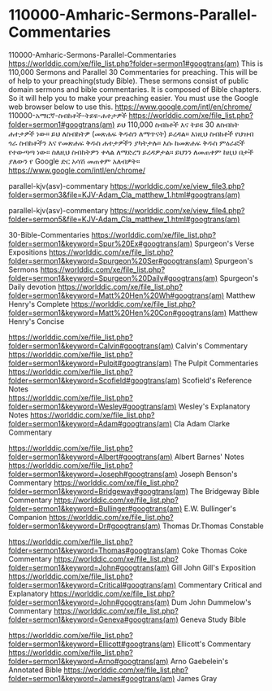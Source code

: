 # 110000-Amharic-Sermons-Parallel-Commentaries
110000-Amharic-Sermons-Parallel-Commentaries  https://worlddic.com/xe/file_list.php?folder=sermon1#googtrans(am)  This is 110,000 Sermons and Parallel 30 Commentaries for preaching. This will be of help to your preaching(study Bible).  These sermons consist of public domain sermons and bible commentaries. It is composed of Bible chapters.  So it will help you to make your preaching easier. You must use the Google web browser below to use this. https://www.google.com/intl/en/chrome/  110000-አማርኛ-ስብከቶች-ትይዩ-ሐተታዎች https://worlddic.com/xe/file_list.php?folder=sermon1#googtrans(am) ይህ 110,000 ስብከቶች እና ትይዩ 30 ለስብከት ሐተታዎች ነው። ይህ ለስብከትዎ (መጽሐፍ ቅዱስን ለማጥናት) ይረዳል። እነዚህ ስብከቶች የህዝብ ጎራ ስብከቶችን እና የመጽሐፍ ቅዱስ ሐተታዎችን ያካትታሉ። እሱ ከመጽሐፍ ቅዱስ ምዕራፎች የተውጣጣ ነው። ስለዚህ ስብከትዎን ቀላል ለማድረግ ይረዳዎታል። ይህንን ለመጠቀም ከዚህ በታች ያለውን የ Google ድር አሳሽ መጠቀም አለብዎት። https://www.google.com/intl/en/chrome/


parallel-kjv(asv)-commentary
https://worlddic.com/xe/view_file3.php?folder=sermon3&file=KJV-Adam_Cla_matthew_1.html#googtrans(am) 

parallel-kjv(asv)-commentary
https://worlddic.com/xe/view_file4.php?folder=sermon5&file=KJV-Adam_Cla_matthew_1.html#googtrans(am)

30-Bible-Commentaries
 https://worlddic.com/xe/file_list.php?folder=sermon1&keyword=Spur%20Ex#googtrans(am) Spurgeon's Verse Expositions 
 https://worlddic.com/xe/file_list.php?folder=sermon1&keyword=Spurgeon%20Ser#googtrans(am) Spurgeon's Sermons 
 https://worlddic.com/xe/file_list.php?folder=sermon1&keyword=Spurgeon%20Daily#googtrans(am) Spurgeon's Daily devotion 
 https://worlddic.com/xe/file_list.php?folder=sermon1&keyword=Matt%20Hen%20Wh#googtrans(am) Matthew Henry's Complete 
 https://worlddic.com/xe/file_list.php?folder=sermon1&keyword=Matt%20Hen%20Con#googtrans(am) Matthew Henry's Concise 

 https://worlddic.com/xe/file_list.php?folder=sermon1&keyword=Calvin#googtrans(am) Calvin's Commentary  
 https://worlddic.com/xe/file_list.php?folder=sermon1&keyword=Pulpit#googtrans(am) The Pulpit Commentaries 
 https://worlddic.com/xe/file_list.php?folder=sermon1&keyword=Scofield#googtrans(am) Scofield's Reference Notes  
 https://worlddic.com/xe/file_list.php?folder=sermon1&keyword=Wesley#googtrans(am) Wesley's Explanatory Notes 
 https://worlddic.com/xe/file_list.php?folder=sermon1&keyword=Adam#googtrans(am) Cla Adam Clarke Commentary 

 https://worlddic.com/xe/file_list.php?folder=sermon1&keyword=Albert#googtrans(am) Albert Barnes' Notes 
 https://worlddic.com/xe/file_list.php?folder=sermon1&keyword=Joseph#googtrans(am) Joseph Benson's Commentary 
 https://worlddic.com/xe/file_list.php?folder=sermon1&keyword=Bridgeway#googtrans(am) The Bridgeway Bible Commentary 
 https://worlddic.com/xe/file_list.php?folder=sermon1&keyword=Bullinger#googtrans(am) E.W. Bullinger's Companion 
 https://worlddic.com/xe/file_list.php?folder=sermon1&keyword=Dr#googtrans(am) Thomas Dr.Thomas Constable 
 
 https://worlddic.com/xe/file_list.php?folder=sermon1&keyword=Thomas#googtrans(am) Coke Thomas Coke Commentary 
 https://worlddic.com/xe/file_list.php?folder=sermon1&keyword=John#googtrans(am) Gill John Gill's Exposition 
 https://worlddic.com/xe/file_list.php?folder=sermon1&keyword=Critical#googtrans(am) Commentary Critical and Explanatory 
 https://worlddic.com/xe/file_list.php?folder=sermon1&keyword=John#googtrans(am) Dum John Dummelow's Commentary 
 https://worlddic.com/xe/file_list.php?folder=sermon1&keyword=Geneva#googtrans(am) Geneva Study Bible 
 
 https://worlddic.com/xe/file_list.php?folder=sermon1&keyword=Ellicott#googtrans(am) Ellicott's Commentary 
 https://worlddic.com/xe/file_list.php?folder=sermon1&keyword=Arno#googtrans(am) Arno Gaebelein's Annotated Bible 
 https://worlddic.com/xe/file_list.php?folder=sermon1&keyword=James#googtrans(am) James Gray 
 

